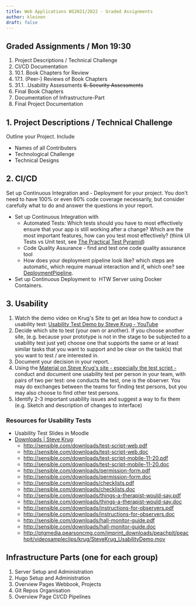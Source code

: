 ```yaml
---
title: Web Applications WS2021/2022 - Graded Assignments
author: kleinen
draft: false
---
```


## Graded Assignments / Mon 19:30

1. Project Descriptions / Technical Challenge
2. CI/CD Documentation
3. 10.1. Book Chapters for Review
4. 17.1. (Peer-) Reviews of Book Chapters
5. 31.1. .Usability Assessments
~~6. Security Assessments~~
7. Final Book Chapters
8. Documentation of Infrastructure-Part
9. Final Project Documentation

## 1. Project Descriptions / Technical Challenge

Outline your Project. Include
- Names of all Contributers
- Technological Challenge
- Technical Designs

## 2. CI/CD
Set up Continuous Integration and - Deployment for your project. You don't need
to have 100% or even 60% code coverage necessarily, but consider carefully what
to do and answer the questions in your report.

- Set up Continuous Integration with
    - Automated Tests: Which tests should you have to most effectively ensure
      that your app is still working after a change? Which are the most important
      features, how can you test most effectively? (think UI Tests vs Unit test, see [The Practical Test Pyramid](https://martinfowler.com/articles/practical-test-pyramid.html))
    - Code Quality Assurance - find and test one code quality assurance tool
    - How does your deployment pipeline look like? which steps are automatic, which
      require manual interaction and if, which one?
      see [DeploymentPipeline](https://martinfowler.com/bliki/DeploymentPipeline.html).
- Set up Continuous Deployment to  HTW Server using Docker Containers.

## 3. Usability

1. Watch the demo video on Krug's Site to get an Idea how to conduct a usability test: [Usability Test Demo by Steve Krug - YouTube](https://www.youtube.com/watch?v=1UCDUOB_aS8)
2. Decide which site to test (your own or another).
   If you choose another site, (e.g. because your prototype is not in the stage to
   be subjected to a usability test just yet) choose one that supports
   the same or at least similar tasks that you want to support and
   be clear on the task(s) that you want to test / are interested in.
3. Document your decision in your report.
4. Using the [Material on Steve Krug's site - especially the test script -](https://www.sensible.com/download-files/)
   conduct and document one usability test per person in your team, with pairs of
   two per test: one conducts the test, one is the observer.
   You may do exchanges between the teams for finding test persons, but you may
   also choose to find other test persons.
5. Identify 2-3 important usability issues and suggest a way to fix them (e.g.
   Sketch and description of changes to interface)

### Resources for Usability Tests

- Usability Test Slides in Moodle
- [Downloads | Steve Krug](https://www.sensible.com/download-files/):
    - http://sensible.com/downloads/test-script-web.pdf
    - http://sensible.com/downloads/test-script-web.doc
    - http://sensible.com/downloads/test-script-mobile-11-20.pdf
    - http://sensible.com/downloads/test-script-mobile-11-20.doc
    - http://sensible.com/downloads/permission-form.pdf
    - http://sensible.com/downloads/permission-form.doc
    - http://sensible.com/downloads/checklists.pdf
    - http://sensible.com/downloads/checklists.doc
    - http://sensible.com/downloads/things-a-therapist-would-say.pdf
    - http://sensible.com/downloads/things-a-therapist-would-say.doc
    - http://sensible.com/downloads/instructions-for-observers.pdf
    - http://sensible.com/downloads/instructions-for-observers.doc
    - http://sensible.com/downloads/hall-monitor-guide.pdf
    - http://sensible.com/downloads/hall-monitor-guide.doc
    - http://ptgmedia.pearsoncmg.com/imprint_downloads/peachpit/peachpit/videosampleclips/krug/SteveKrug_UsabilityDemo.mov



## Infrastructure Parts (one for each group)

1. Server Setup and Administration
2. Hugo Setup and Administration
3. Overview Pages Webbook, Projects
4. Git Repos Organisation
5. Overview Page CI/CD Pipelines
